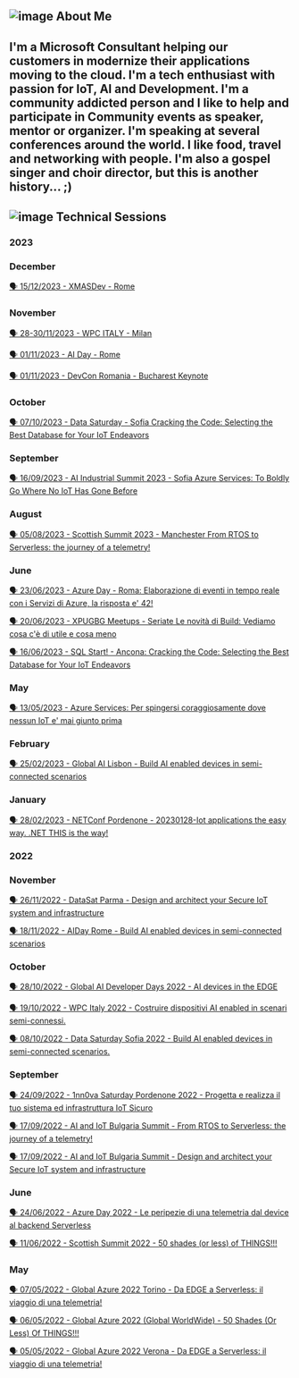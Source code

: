 ## ![image](https://user-images.githubusercontent.com/1767160/178777448-d5dee178-d461-4746-bf16-b1e85a2ed8b0.png) About Me ##

I'm a Microsoft Consultant helping our customers in modernize their applications moving to the cloud.
I'm a tech enthusiast with passion for **IoT**, **AI** and **Development**. I'm a community addicted person and I like to help and participate in Community events as speaker, mentor or organizer.
I'm speaking at several conferences around the world.
I like food, travel and networking with people.
I'm also a gospel singer and choir director, but this is another history... ;) 
----

## ![image](https://user-images.githubusercontent.com/1767160/178779745-c97c9f62-3301-4f48-8ade-ae3d302cf018.png) Technical Sessions

### 2023
### December
<p>
<a href="https://github.com/dpcons/DPCons/blob/main/TechSessions/20231215-XMASDev.md"> 
🗣️ 15/12/2023 - XMASDev - Rome
</a>
</p>

### November
<p>
<a href="https://github.com/dpcons/DPCons/blob/main/TechSessions/20231128-30-WPC.md"> 
🗣️ 28-30/11/2023 - WPC ITALY - Milan
</a>
</p>

<p>
<a href="https://github.com/dpcons/DPCons/blob/main/TechSessions/20231124-AI-DayRM.md"> 
🗣️ 01/11/2023 - AI Day - Rome
</a>
</p>

<p>
<a href="https://github.com/dpcons/DPCons/blob/main/TechSessions/20231101-DevConRO.md"> 
🗣️ 01/11/2023 - DevCon Romania - Bucharest
Keynote
</a>
</p>

### October
<p>
<a href="https://github.com/dpcons/DPCons/blob/main/TechSessions/20231007-DataSatSofia.md"> 
🗣️ 07/10/2023 - Data Saturday - Sofia
Cracking the Code: Selecting the Best Database for Your IoT Endeavors
</a>
</p>

### September
<p>
<a href="https://github.com/dpcons/DPCons/blob/main/TechSessions/20230916-AIIndustrialSummitSofia.md"> 
🗣️ 16/09/2023 - AI Industrial Summit 2023 - Sofia
Azure Services: To Boldly Go Where No IoT Has Gone Before 
</a>
</p>

### August
<p>
<a href="https://github.com/dpcons/DPCons/blob/main/TechSessions/20230805-ScottishSummit.md"> 
🗣️ 05/08/2023 - Scottish Summit 2023 - Manchester
From RTOS to Serverless: the journey of a telemetry! 
</a>
</p>

### June
<p>
<a href="https://github.com/dpcons/DPCons/blob/main/TechSessions/20230623-AzureDayRM.md">
 🗣️ 23/06/2023 - Azure Day - Roma: 
Elaborazione di eventi in tempo reale con i Servizi di Azure, la risposta e' 42!
</a>
</p>

<p>
<a href="https://github.com/dpcons/DPCons/blob/main/TechSessions/20230620-XPUGBG-Build.md">
 🗣️ 20/06/2023 - XPUGBG Meetups - Seriate
 Le novità di Build: Vediamo cosa c'è di utile e cosa meno
</a>
</p>

<p>
<a href="https://github.com/dpcons/DPCons/blob/main/TechSessions/20230616-SQLStartAN.md">
 🗣️ 16/06/2023 - SQL Start! - Ancona: 
 Cracking the Code: Selecting the Best Database for Your IoT Endeavors
</a>
</p>

### May
<p>
<a href="https://github.com/dpcons/DPCons/blob/main/TechSessions/20230513-GlobalAzureVR.md">
 🗣️ 13/05/2023 - Azure Services: Per spingersi coraggiosamente dove nessun IoT e' mai giunto prima
</a>
</p>

### February
<p>
<a href="https://github.com/dpcons/DPCons/blob/main/TechSessions/20230225-GlobalAIPT.md"> 🗣️ 25/02/2023 - Global AI Lisbon - Build AI enabled devices in semi-connected scenarios
</a>
</p>

### January
<p>
<a href="https://github.com/dpcons/DPCons/blob/main/TechSessions/20230128-NETConfPD.md"> 🗣️ 28/02/2023 - NETConf Pordenone - 20230128-Iot applications the easy way. .NET THIS is the way!
</a>
</p>

### 2022
### November
<p>
<a href="https://github.com/dpcons/DPCons/blob/main/TechSessions/20221126-DataSat22.md"> 🗣️ 26/11/2022 - DataSat Parma - Design and architect your Secure IoT system and infrastructure
</a>
</p>

<p>
<a href="https://github.com/dpcons/DPCons/blob/main/TechSessions/20221118-AIDay.md"> 🗣️ 18/11/2022 - AIDay Rome - Build AI enabled devices in semi-connected scenarios
</a>
</p>

  ### October
<p>
<a href="https://github.com/dpcons/DPCons/blob/main/TechSessions/20221028-GlobalAIDevDays22.md"> 🗣️ 28/10/2022 - Global AI Developer Days 2022  - AI devices in the EDGE
</a>

<p>
<a href="https://github.com/dpcons/DPCons/blob/main/TechSessions/20221019-WPC2022.md"> 🗣️ 19/10/2022 - WPC Italy 2022 - Costruire dispositivi AI enabled in scenari semi-connessi.
</a>

<p>
<a href="https://github.com/dpcons/DPCons/blob/main/TechSessions/20221008-DataSaturday.md"> 🗣️ 08/10/2022 - Data Saturday Sofia 2022 - Build AI enabled devices in semi-connected scenarios.
</a>
</p>

### September
<p>
<a href="https://github.com/dpcons/DPCons/blob/main/TechSessions/20220924-1nn0vaSaturday.md"> 🗣️ 24/09/2022 - 1nn0va Saturday Pordenone 2022 - Progetta e realizza il tuo sistema ed infrastruttura IoT Sicuro
</a>

<a href="https://github.com/dpcons/DPCons/blob/main/TechSessions/20220917-AIIoTSummit-2.md"> 🗣️ 17/09/2022 - AI and IoT Bulgaria Summit - From RTOS to Serverless: the journey of a telemetry!
</a>

<a href="https://github.com/dpcons/DPCons/blob/main/TechSessions/20220917-AIIoTSummit-1.md"> 🗣️ 17/09/2022 - AI and IoT Bulgaria Summit - Design and architect your Secure IoT system and infrastructure
</a>
</p>


### June
<p>
<a href="https://github.com/dpcons/DPCons/blob/main/TechSessions/20220624-AzureDay.md"> 🗣️ 24/06/2022 - Azure Day 2022 - Le peripezie di una telemetria dal device al backend Serverless
</a>

<a href="https://github.com/dpcons/DPCons/blob/Dev/TechSessions/20220611-ScottishSummit.md"> 🗣️ 11/06/2022 - Scottish Summit 2022 - 50 shades (or less) of THINGS!!!
</a>
</p>


### May
<p>
<a href="https://github.com/dpcons/DPCons/blob/Dev/TechSessions/20220507-AzureGlobal-TO.md"> 🗣️ 07/05/2022 - Global Azure 2022 Torino - Da EDGE a Serverless: il viaggio di una telemetria!</a>
</p>

<a href="https://github.com/dpcons/DPCons/blob/Dev/TechSessions/20220506-AzureGlobal-WW.md"> 🗣️ 06/05/2022 - Global Azure 2022 (Global WorldWide) - 50 Shades (Or Less) Of THINGS!!!</a>
</p>


<p>
<a href="https://github.com/dpcons/DPCons/blob/Dev/TechSessions/20220505-AzureGlobal-VR.md"> 🗣️ 05/05/2022 - Global Azure 2022 Verona - Da EDGE a Serverless: il viaggio di una telemetria!</a>
</p>


<!--
**dpcons/DPCons** is a ✨ _special_ ✨ repository because its `README.md` (this file) appears on your GitHub profile.

Here are some ideas to get you started:

- 🔭 I’m currently working on ...
- 🌱 I’m currently learning ...
- 👯 I’m looking to collaborate on ...
- 🤔 I’m looking for help with ...
- 💬 Ask me about ...
- 📫 How to reach me: ...
- 😄 Pronouns: ...
- ⚡ Fun fact: ...
-->
